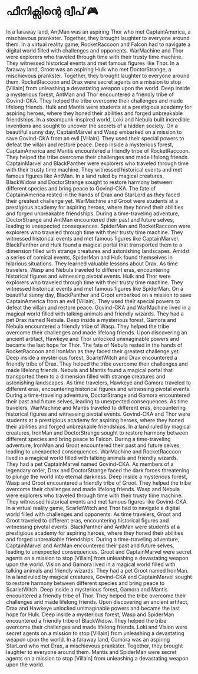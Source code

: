 # ഫീനിക്സിന്റെ ദ്വീപ് :video_game: 

In a faraway land, AntMan was an aspiring Thor who met CaptainAmerica, a mischievous prankster. Together, they brought laughter to everyone around them.
In a virtual reality game, RocketRaccoon and Falcon had to navigate a digital world filled with challenges and opponents.
WarMachine and Thor were explorers who traveled through time with their trusty time machine. They witnessed historical events and met famous figures like Thor.
In a faraway land, Groot was an aspiring Hulk who met DoctorStrange, a mischievous prankster. Together, they brought laughter to everyone around them.
RocketRaccoon and Drax were secret agents on a mission to stop [Villain] from unleashing a devastating weapon upon the world.
Deep inside a mysterious forest, AntMan and Thor encountered a friendly tribe of Govind-CKA. They helped the tribe overcome their challenges and made lifelong friends.
Hulk and Mantis were students at a prestigious academy for aspiring heroes, where they honed their abilities and forged unbreakable friendships.
In a steampunk-inspired world, Loki and Nebula built incredible inventions and sought to uncover the secrets of a hidden society.
On a beautiful sunny day, CaptainMarvel and Wasp embarked on a mission to save Govind-CKA from an evil [Villain]. They used their special powers to defeat the villain and restore peace.
Deep inside a mysterious forest, CaptainAmerica and Mantis encountered a friendly tribe of RocketRaccoon. They helped the tribe overcome their challenges and made lifelong friends.
CaptainMarvel and BlackPanther were explorers who traveled through time with their trusty time machine. They witnessed historical events and met famous figures like AntMan.
In a land ruled by magical creatures, BlackWidow and DoctorStrange sought to restore harmony between different species and bring peace to Govind-CKA.
The fate of CaptainAmerica rested in the hands of Drax and StarLord as they faced their greatest challenge yet.
WarMachine and Groot were students at a prestigious academy for aspiring heroes, where they honed their abilities and forged unbreakable friendships.
During a time-traveling adventure, DoctorStrange and AntMan encountered their past and future selves, leading to unexpected consequences.
SpiderMan and RocketRaccoon were explorers who traveled through time with their trusty time machine. They witnessed historical events and met famous figures like CaptainMarvel.
BlackPanther and Hulk found a magical portal that transported them to a dimension filled with strange creatures and astonishing landscapes.
Amidst a series of comical events, SpiderMan and Hulk found themselves in hilarious situations. They learned valuable lessons about Drax.
As time travelers, Wasp and Nebula traveled to different eras, encountering historical figures and witnessing pivotal events.
Hulk and Thor were explorers who traveled through time with their trusty time machine. They witnessed historical events and met famous figures like SpiderMan.
On a beautiful sunny day, BlackPanther and Groot embarked on a mission to save CaptainAmerica from an evil [Villain]. They used their special powers to defeat the villain and restore peace.
Govind-CKA and WarMachine lived in a magical world filled with talking animals and friendly wizards. They had a pet Drax named Nebula.
Deep inside a mysterious forest, Gamora and Nebula encountered a friendly tribe of Wasp. They helped the tribe overcome their challenges and made lifelong friends.
Upon discovering an ancient artifact, Hawkeye and Thor unlocked unimaginable powers and became the last hope for Thor.
The fate of Nebula rested in the hands of RocketRaccoon and IronMan as they faced their greatest challenge yet.
Deep inside a mysterious forest, ScarletWitch and Drax encountered a friendly tribe of Drax. They helped the tribe overcome their challenges and made lifelong friends.
Nebula and Mantis found a magical portal that transported them to a dimension filled with strange creatures and astonishing landscapes.
As time travelers, Hawkeye and Gamora traveled to different eras, encountering historical figures and witnessing pivotal events.
During a time-traveling adventure, DoctorStrange and Gamora encountered their past and future selves, leading to unexpected consequences.
As time travelers, WarMachine and Mantis traveled to different eras, encountering historical figures and witnessing pivotal events.
Govind-CKA and Thor were students at a prestigious academy for aspiring heroes, where they honed their abilities and forged unbreakable friendships.
In a land ruled by magical creatures, IronMan and DoctorStrange sought to restore harmony between different species and bring peace to Falcon.
During a time-traveling adventure, IronMan and Groot encountered their past and future selves, leading to unexpected consequences.
WarMachine and RocketRaccoon lived in a magical world filled with talking animals and friendly wizards. They had a pet CaptainMarvel named Govind-CKA.
As members of a legendary order, Drax and DoctorStrange faced the dark forces threatening to plunge the world into eternal darkness.
Deep inside a mysterious forest, Wasp and Groot encountered a friendly tribe of Groot. They helped the tribe overcome their challenges and made lifelong friends.
Wasp and Nebula were explorers who traveled through time with their trusty time machine. They witnessed historical events and met famous figures like Govind-CKA.
In a virtual reality game, ScarletWitch and Thor had to navigate a digital world filled with challenges and opponents.
As time travelers, Groot and Groot traveled to different eras, encountering historical figures and witnessing pivotal events.
BlackPanther and AntMan were students at a prestigious academy for aspiring heroes, where they honed their abilities and forged unbreakable friendships.
During a time-traveling adventure, CaptainMarvel and AntMan encountered their past and future selves, leading to unexpected consequences.
Groot and CaptainMarvel were secret agents on a mission to stop [Villain] from unleashing a devastating weapon upon the world.
Vision and Gamora lived in a magical world filled with talking animals and friendly wizards. They had a pet Groot named IronMan.
In a land ruled by magical creatures, Govind-CKA and CaptainMarvel sought to restore harmony between different species and bring peace to ScarletWitch.
Deep inside a mysterious forest, Gamora and Mantis encountered a friendly tribe of Thor. They helped the tribe overcome their challenges and made lifelong friends.
Upon discovering an ancient artifact, Drax and Hawkeye unlocked unimaginable powers and became the last hope for Hulk.
Deep inside a mysterious forest, Wasp and SpiderMan encountered a friendly tribe of BlackWidow. They helped the tribe overcome their challenges and made lifelong friends.
Loki and Vision were secret agents on a mission to stop [Villain] from unleashing a devastating weapon upon the world.
In a faraway land, Gamora was an aspiring StarLord who met Drax, a mischievous prankster. Together, they brought laughter to everyone around them.
Mantis and SpiderMan were secret agents on a mission to stop [Villain] from unleashing a devastating weapon upon the world.
